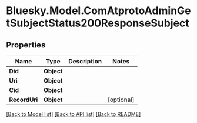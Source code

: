 # Bluesky.Model.ComAtprotoAdminGetSubjectStatus200ResponseSubject

## Properties

Name | Type | Description | Notes
------------ | ------------- | ------------- | -------------
**Did** | **Object** |  | 
**Uri** | **Object** |  | 
**Cid** | **Object** |  | 
**RecordUri** | **Object** |  | [optional] 

[[Back to Model list]](../README.md#documentation-for-models) [[Back to API list]](../README.md#documentation-for-api-endpoints) [[Back to README]](../README.md)

